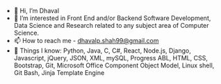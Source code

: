 - 👋 Hi, I’m Dhaval
- 👀 I’m interested in Front End and/or Backend Software Development, Data Science and Research related to any subject area of Computer Science. 
- 📫 How to reach me - dhavalp.shah99@gmail.com
- 🚩 Things I know: Python, Java, C, C#, React, Node.js, Django, Javascript, jQuery, JSON, XML, mySQL, Progress ABL, HTML, CSS, Bootstrap, Git, Microsoft Office         Component Object Model, Linux shell, Git Bash, Jinja Template Engine


